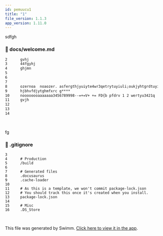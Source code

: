 ```yaml
---
id: pemuucu1
title: "1"
file_version: 1.1.3
app_version: 1.11.0
---
```


sdfgh
<!-- NOTE-swimm-snippet: the lines below link your snippet to Swimm -->
### 📄 docs/welcome.md
```markdown
2      gvhj
3      44fgyhj
4      ghjmn
5      
6      
7      
8      ozernoa  noaozer. asfergthjyuiyte4wr3qetrytuyiuli;oukjyhtgrdtuyiuoi;oulykyjthryteytuyiui;lkyjthdrgsd
9      hjbhvfdjytghmfxrc g****
10     noooooooaaaaaaa3456789998--=+=V+ += FD{b pfdrv 1 2 wertyu3421q
11     gvjh
12     
13     
14     
```

<br/>

fg
<!-- NOTE-swimm-snippet: the lines below link your snippet to Swimm -->
### 📄 .gitignore
```gitignore
3      
4      # Production
5      /build
6      
7      # Generated files
8      .docusaurus
9      .cache-loader
10     
11     # As this is a template, we won't commit package-lock.json
12     # You should track this once it's created when you install.
13     package-lock.json
14     
15     # Misc
16     .DS_Store
```

<br/>

This file was generated by Swimm. [Click here to view it in the app](https://swimm-web-app.web.app/repos/Z2l0aHViJTNBJTNBTm9hUmVwbyUzQSUzQU5vYW96ZXI=/docs/pemuucu1).
